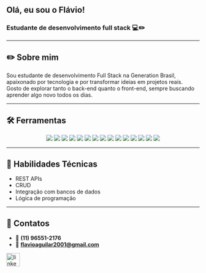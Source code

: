<h2> Olá, eu sou o Flávio! </h2>
<h3> Estudante de desenvolvimento full stack 💻✏️</h3>

---

## ✏️ Sobre mim
Sou estudante de desenvolvimento Full Stack na Generation Brasil, apaixonado por tecnologia e por transformar ideias em projetos reais.  
Gosto de explorar tanto o back-end quanto o front-end, sempre buscando aprender algo novo todos os dias.

---

## 🛠️ Ferramentas
<p align="center">
  <img src="https://img.shields.io/badge/TypeScript-3178c6?style=flat&logo=typescript&logoColor=white"/>
  <img src="https://img.shields.io/badge/JavaScript-F7DF1E?style=flat&logo=javascript&logoColor=black"/>
  <img src="https://img.shields.io/badge/React-61DAFB?style=flat&logo=react&logoColor=white"/>
  <img src="https://img.shields.io/badge/HTML5-E34F26?style=flat&logo=html5&logoColor=white"/>
  <img src="https://img.shields.io/badge/CSS3-1572B6?style=flat&logo=css3&logoColor=white"/>
  <img src="https://img.shields.io/badge/Node.js-339933?style=flat&logo=node.js&logoColor=white"/>
  <img src="https://img.shields.io/badge/NestJS-E0234E?style=flat&logo=nestjs&logoColor=white"/>
  <img src="https://img.shields.io/badge/MySQL-4479A1?style=flat&logo=mysql&logoColor=white"/>
  <img src="https://img.shields.io/badge/Swagger-85EA2D?style=flat&logo=swagger&logoColor=black"/>
  <img src="https://img.shields.io/badge/Jest-C21325?style=flat&logo=jest&logoColor=white"/>
  <img src="https://img.shields.io/badge/Passport-JWT-34D058?style=flat&logo=jsonwebtokens&logoColor=white"/>
  <img src="https://img.shields.io/badge/Git-F05032?style=flat&logo=git&logoColor=white"/>
  <img src="https://img.shields.io/badge/GitHub-181717?style=flat&logo=github&logoColor=white"/>
  <img src="https://img.shields.io/badge/VSCode-007ACC?style=flat&logo=visual-studio-code&logoColor=white"/>
  <img src="https://img.shields.io/badge/Insomnia-5849BE?style=flat&logo=insomnia&logoColor=white"/>
</p>

---

## 🌱 Habilidades Técnicas
- REST APIs
- CRUD
- Integração com bancos de dados
- Lógica de programação

---
## 🤝 Contatos
- 📱 **(11) 96551-2176**
- 📧 **flavioaguilar2001@gmail.com**

<div align="left">
  <a href="https://www.linkedin.com/in/flavio-aguilar-477484237/" target="_blank">
    <img src="https://img.shields.io/static/v1?message=LinkedIn&logo=linkedin&label=&color=0077B5&logoColor=white&labelColor=&style=for-the-badge" height="35" alt="linkedin logo"  />
  </a>
</div>
